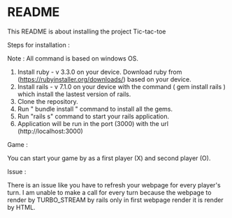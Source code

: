 # README

This README is about installing the project Tic-tac-toe

Steps for installation :

Note : All command is based on windows OS.

1. Install ruby - v 3.3.0 on your device. Download ruby from (https://rubyinstaller.org/downloads/) based on your device.
2. Install rails - v 7.1.0 on your device with the command ( gem install rails ) which install the lastest version of rails.
3. Clone the repository.
4. Run " bundle install " command to install all the gems.
5. Run "rails s" command to start your rails application.
6. Application will be run in the port (3000) with the url (http://localhost:3000)  

Game :

You can start your game by as a first player (X) and second player (O).

Issue : 

There is an issue like you have to refresh your webpage for every player's turn. I am unable to make a call for every turn because the webpage to render by TURBO_STREAM by rails only in first webpage render it is render by HTML. 